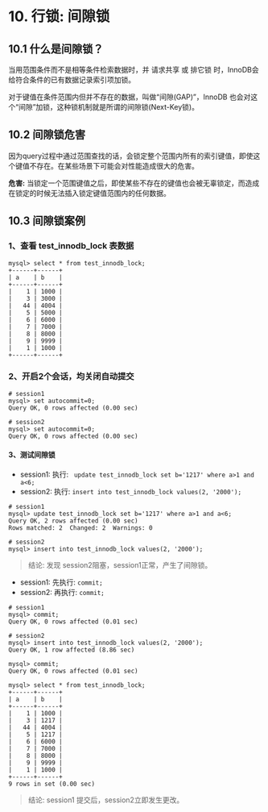 # 10. 行锁: 间隙锁

## 10.1 什么是间隙锁？
当用范围条件而不是相等条件检索数据时，并 请求共享 或 排它锁 时，InnoDB会给符合条件的已有数据记录索引项加锁。

对于键值在条件范围内但并不存在的数据，叫做“间隙(GAP)”，InnoDB 也会对这个“间隙”加锁，这种锁机制就是所谓的间隙锁(Next-Key锁)。


## 10.2 间隙锁危害

因为query过程中通过范围查找的话，会锁定整个范围内所有的索引键值，即使这个键值不存在。在某些场景下可能会对性能造成很大的危害。

**危害:** 当锁定一个范围键值之后，即使某些不存在的键值也会被无辜锁定，而造成在锁定的时候无法插入锁定键值范围内的任何数据。


## 10.3 间隙锁案例

### 1、查看 test_innodb_lock 表数据

```mysql
mysql> select * from test_innodb_lock;
+------+------+
| a    | b    |
+------+------+
|    1 | 1000 |
|    3 | 3000 |
|   44 | 4004 |
|    5 | 5000 |
|    6 | 6000 |
|    7 | 7000 |
|    8 | 8000 |
|    9 | 9999 |
|    1 | 1000 |
+------+------+
```

### 2、开启2个会话，均关闭自动提交
```mysql
# session1
mysql> set autocommit=0;
Query OK, 0 rows affected (0.00 sec)
```

```mysql
# session2
mysql> set autocommit=0;
Query OK, 0 rows affected (0.00 sec)
```

#### 3、测试间隙锁

* session1: 执行: ` update test_innodb_lock set b='1217' where a>1 and a<6;`
* session2: 执行: `insert into test_innodb_lock values(2, '2000');`

```mysql
# session1
mysql> update test_innodb_lock set b='1217' where a>1 and a<6;
Query OK, 2 rows affected (0.00 sec)
Rows matched: 2  Changed: 2  Warnings: 0
```

```
# session2
mysql> insert into test_innodb_lock values(2, '2000');
```

> 结论: 发现 session2阻塞，session1正常，产生了间隙锁。


* session1: 先执行: `commit;`
* session2: 再执行: `commit;`

```mysql
# session1
mysql> commit;
Query OK, 0 rows affected (0.01 sec)
```

```mysql
# session2
mysql> insert into test_innodb_lock values(2, '2000');
Query OK, 1 row affected (8.86 sec)

mysql> commit;
Query OK, 0 rows affected (0.01 sec)

mysql> select * from test_innodb_lock;
+------+------+
| a    | b    |
+------+------+
|    1 | 1000 |
|    3 | 1217 |
|   44 | 4004 |
|    5 | 1217 |
|    6 | 6000 |
|    7 | 7000 |
|    8 | 8000 |
|    9 | 9999 |
|    1 | 1000 |
+------+------+
9 rows in set (0.00 sec)
```

> 结论: session1 提交后，session2立即发生更改。


